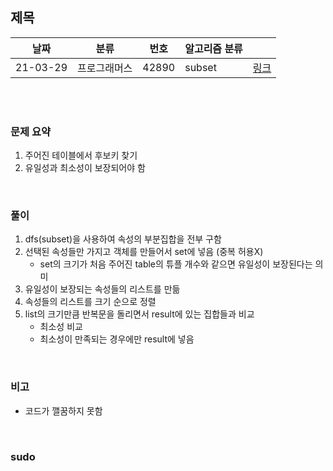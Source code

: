## 제목

| 날짜   | 분류 | 번호 | 알고리즘 분류 |                                          |
| ------ | ---- | ---- | ------------- | ---------------------------------------- |
| 21-03-29 |  프로그래머스  |   42890   |   subset   | [링크](https://www.acmicpc.net/problem/) |


<br/><br/>

### 문제 요약 

1. 주어진 테이블에서 후보키 찾기
2. 유일성과 최소성이 보장되어야 함


<br/>

### 풀이

1. dfs(subset)을 사용하여 속성의 부분집합을 전부 구함
2. 선택된 속성들만 가지고 객체를 만들어서 set에 넣음 (중복 허용X)
   - set의 크기가 처음 주어진 table의 튜플 개수와 같으면 유일성이 보장된다는 의미
3. 유일성이 보장되는 속성들의 리스트를 만듦
4. 속성들의 리스트를 크기 순으로 정렬
5. list의 크기만큼 반복문을 돌리면서 result에 있는 집합들과 비교 
   - 최소성 비교
   - 최소성이 만족되는 경우에만 result에 넣음 


<br/>

### 비고

- 코드가 깰꿈하지 못함


<br/>

### sudo

```java

```